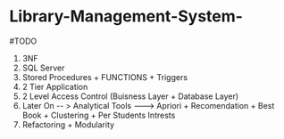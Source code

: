 # Library-Management-System-

#TODO

1. 3NF
2. SQL Server
3. Stored Procedures + FUNCTIONS + Triggers
4. 2 Tier Application
5. 2 Level Access Control (Buisness Layer + Database  Layer)
6. Later On -- > Analytical Tools ---> Apriori + Recomendation + Best Book + Clustering + Per Students Intrests 
7. Refactoring + Modularity 
